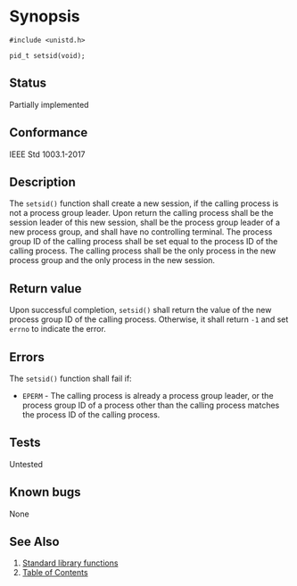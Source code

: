 # Synopsis

`#include <unistd.h>`

`pid_t setsid(void);`

## Status

Partially implemented

## Conformance

IEEE Std 1003.1-2017

## Description

The `setsid()` function shall create a new session, if the calling process is not a process group leader. Upon return
the calling process shall be the session leader of this new session, shall be the process group leader of a new process
group, and shall have no controlling terminal. The process group ID of the calling process shall be set equal to the
process ID of the calling process. The calling process shall be the only process in the new process group and the only
process in the new session.

## Return value

Upon successful completion, `setsid()` shall return the value of the new process group ID of the calling process.
Otherwise, it shall return `-1` and set `errno` to indicate the error.

## Errors

The `setsid()` function shall fail if:

* `EPERM` - The calling process is already a process group leader, or the process group ID of a process other than the
calling process matches the process ID of the calling process.

## Tests

Untested

## Known bugs

None

## See Also

1. [Standard library functions](../README.md)
2. [Table of Contents](../../../README.md)
